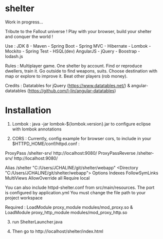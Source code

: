 # shelter
Work in progress...

Tribute to the Fallout universe ! Play with your browser, build your shelter and conquer the world !

Use :
	JDK 8 - Maven - Spring Boot - Spring MVC - Hibernate - Lombok - Mockito - Spring Test - HSQL(dev)
	AngularJS - jQuery - Boostrap - lodash.js

Rules : Multiplayer game. One shelter by account. Find or reproduce dwellers, train it. Go outside to find weapons, suits. Choose destination with map or explore to improve it. Beat other players (rob money).

Credits : Datatables for jQuery (https://www.datatables.net/) & angular-datatables (https://github.com/l-lin/angular-datatables)

# Installation
1) Lombok : java -jar lombok-${lombok.version}.jar to configure eclipse with lombok annotations

2) CORS : Currently, config example for browser cors, to include in your $HTTPD_HOME/conf/httpd.conf :
	
ProxyPass /shelter-srv/ http://localhost:9080/
ProxyPassReverse /shelter-srv/ http://localhost:9080/

Alias /shelter "C:/Users/JCHALINE/git/shelter/webapp"
<Directory "C:/Users/JCHALINE/git/shelter/webapp">
	Options Indexes FollowSymLinks MultiViews
	AllowOverride all
	Require local
</Directory>

You can also include httpd-shelter.conf from src/main/resources.
The port is configured by application.yml
You must change the file path to your project workspace

Required : LoadModule proxy_module modules/mod_proxy.so & LoadModule proxy_http_module modules/mod_proxy_http.so
	
3) run ShelterLauncher.java

4) Then go to http://localhost/shelter/index.html